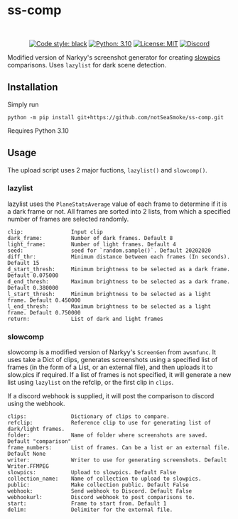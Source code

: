 # ss-comp
</br>
<p align='center'>
<a href="https://github.com/psf/black"><img alt="Code style: black" src="https://img.shields.io/badge/code%20style-black-000000.svg"></a>
<a href=><img alt="Python: 3.10" src="https://img.shields.io/badge/python-3.10-blue.svg"></a>
<a href="https://github.com/notSeaSmoke/ss-comp/blob/master/LICENSE.md"><img alt="License: MIT" src="https://black.readthedocs.io/en/stable/_static/license.svg"></a>
<a href="https://discord.gg/rFwHDKHfJr"><img alt="Discord" src="https://img.shields.io/discord/771790175591333909?label=discord"></a>
</p>

Modified version of Narkyy's screenshot generator for creating [slowpics](http://slow.pics/) comparisons. Uses `lazylist` for dark scene detection.

## Installation
Simply run

```python -m pip install git+https://github.com/notSeaSmoke/ss-comp.git```

Requires Python 3.10

## Usage

The upload script uses 2 major fuctions, `lazylist()` and `slowcomp()`.

### lazylist

lazylist uses the `PlaneStatsAverage` value of each frame to determine if it is a dark frame or not. All frames are sorted into 2 lists, from which a specified number of frames are selected randomly.

    clip:               Input clip
    dark_frame:         Number of dark frames. Default 8
    light_frame:        Number of light frames. Default 4
    seed:               seed for `random.sample()`. Default 20202020
    diff_thr:           Minimum distance between each frames (In seconds). Default 15
    d_start_thresh:     Minimum brightness to be selected as a dark frame. Default 0.075000
    d_end_thresh:       Maximum brightness to be selected as a dark frame. Default 0.380000
    l_start_thresh:     Minimum brightness to be selected as a light frame. Default 0.450000
    l_end_thresh:       Maximum brightness to be selected as a light frame. Default 0.750000
    return:             List of dark and light frames

### slowcomp

slowcomp is a modified version of Narkyy's `ScreenGen` from `awsmfunc`. It uses take a Dict of clips, generates screenshots using a specified list of frames (in the form of a List, or an external file), and then uploads it to slow.pics if required. If a list of frames is not specified, it will generate a new list using `lazylist` on the refclip, or the first clip in `clips`.

If a discord webhook is supplied, it will post the comparison to discord using the webhook.

    clips:              Dictionary of clips to compare.
    refclip:            Reference clip to use for generating list of dark/light frames.
    folder:             Name of folder where screenshots are saved. Default "comparison"
    frame_numbers:      List of frames. Can be a list or an external file. Default None
    writer:             Writer to use for generating screenshots. Default Writer.FFMPEG
    slowpics:           Upload to slowpics. Default False
    collection_name:    Name of collection to upload to slowpics.
    public:             Make collection public. Default False
    webhook:            Send webhook to Discord. Default False
    webhookurl:         Discord webhook to post comparisons to.
    start:              Frame to start from. Default 1
    delim:              Delimiter for the external file.
